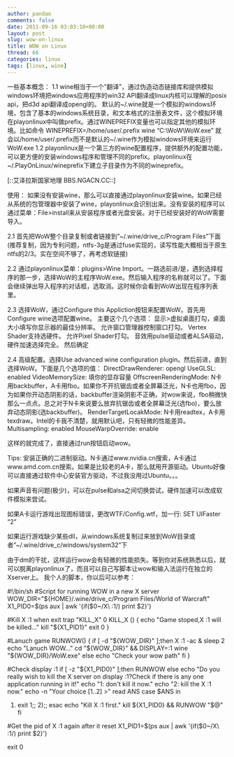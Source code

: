 ```yaml
---
author: pandao
comments: false
date: 2011-09-16 03:03:10+00:00
layout: post
slug: wow-on-linux
title: WOW on Linux
thread: 66
categories: linux
tags: [linux, wine]
---
```


一些基本概念：
1.1 wine相当于一个”翻译”，通过伪造动态链接库和提供模拟windows环境把windows应用程序的win32 API翻译成linux内核可以理解的posix api，把d3d api翻译成opengl的。
默认的~/.wine就是一个模拟的windows环境，包含了基本的windows系统目录，和文本格式的注册表文件，这个模拟环境在playonlinux中叫做prefix。通过WINEPREFIX变量也可以指定其他的模拟环境。比如命令
WINEPREFIX=/home/user/.prefix wine “C:\WoW\WoW.exe”
就会以/home/user/.prefix而不是默认的~/.wine作为模拟windows环境来运行WoW.exe
1.2 playonlinux是一个第三方的wine配置程序，提供额外的配置功能，可以更方便的安装windows程序和管理不同的prefix。playonlinux在~/.PlayOnLinux/wineprefix下建立子目录作为不同的wineprefix。

[::艾泽拉斯国家地理 BBS.NGACN.CC::]

使用：
如果没有安装wine，那么可以直接通过playonlinux安装wine。如果已经从系统的包管理器中安装了wine，playonlinux会识别出来。没有安装的程序可以通过菜单：File>install来从安装程序或者光盘安装。对于已经安装好的WoW需要导入。

2.1 首先把WoW整个目录复制或者链接到”~/.wine/drive_c/Program Files”下面(推荐复制，因为专利问题，ntfs-3g是通过fuse实现的，读写性能大概相当于原生ntfs的2/3。实在空间不够了，再考虑软链接)

2.2 通过playonlinux菜单：plugins>Wine Import。一路选前进/是，遇到选择程序的那一步，选择WoW的主程序WoW.exe。然后输入程序的名称就可以了。下面会继续弹出导入程序的对话框，选取消。这时候你会看到WoW出现在程序列表里。

2.3 选择WoW，通过Configure this Appliction按钮来配置WoW。首先用Configure wine选项配置wine。
主要这个几个选项：
显示>虚拟桌面打勾，桌面大小填写你显示器的最佳分辨率。
允许窗口管理器控制窗口打勾。
Vertex Shader支持选硬件。
允许Pixel Shader打勾。
音效用pulse驱动或者ALSA驱动，硬件加速选择完全。
然后确定

2.4 高级配置。选择Use advanced wine configuration plugin。然后前进，直到选择WoW。下面是几个选项的值：
DirectDrawRenderer: opengl
UseGLSL: enabled
VideoMemorySize: 填你的显存容量
OffscreenRenderingMode: N卡用backbuffer，A卡用fbo。如果你不开抗锯齿或者全屏幕泛光，N卡也用fbo，因为如果你开动态阴影的话，backbuffer渲染阴影不正确，对wow来说，fbo稍微快那么一点点。总之对于N卡来说要么放弃抗锯齿或者全屏幕泛光(选fbo)，要么放弃动态阴影(选backbuffer)。
RenderTargetLocakMode: N卡用readtex，A卡用texdraw。Intel的卡我不清楚，就用默认吧，只有轻微的性能差异。
Multisampling: enabled
MouseWarpOverride: enable

这样的就完成了，直接通过run按钮启动wow。

Tips:
安装正确的二进制驱动。N卡通过www.nvidia.cn搜索，A卡通过www.amd.com.cn搜索。如果是比较老的A卡，那么就用开源驱动。Ubuntu好像可以直接通过软件中心安装官方驱动，不过我没用过Ubuntu。。。

如果声音有问题(极少)，可以在pulse和alsa之间切换尝试，硬件加速可以改成软件模拟来尝试。

如果A卡运行游戏出现图标错误，更改WTF/Config.wtf，加一行: SET UIFaster “2”

如果运行游戏缺少某些dll，从windows系统复制过来放到WoW目录或者”~/.wine/drive_c/windows/system32”下

由于dm的干扰，这样运行wow会有轻微的性能损失。等到你对系统熟悉以后，就可以脱离playonlinux了，而且可以自己写脚本让wow和输入法运行在独立的Xserver上。
我个人的脚本，你以后可以参考：


#!/bin/sh
#Script for running WOW in a new X server
WOW_DIR="${HOME}/.wine/drive_c/Program Files/World of Warcraft"
X1_PID0=$(ps aux | awk '{if($0~/X\ \:1/) print $2}')

#Kill X :1 when exit
trap "KILL_X" 0
KILL_X () {
echo "Game stoped,X :1 will be killed..."
kill "${X1_PID1}"
exit 0
}

#Lanuch game
RUNWOW() {
if [ -d "${WOW_DIR}" ];then
X :1 -ac &
sleep 2
echo "Lanuch WOW..."
cd "${WOW_DIR}" &&
DISPLAY=:1 wine "${WOW_DIR}/WoW.exe" 
else 
echo "Check your wow path"
fi
}

#Check display :1
if [ -z "${X1_PID0}" ];then
RUNWOW
else
echo "Do you really wish to kill the X server on display :1?Check if there is any one application running in it!"
echo "1: don't kill it now."
echo "2: kill the X :1 now."
echo -n "Your choice [1..2] >"
read ANS
case $ANS in
1) exit 1;;
2);;
esac
echo "Kill X :1 first."
kill ${X1_PID0} &&
RUNWOW "$@"
fi

#Get the pid of X :1 again after it reset
X1_PID1=$(ps aux | awk '{if($0~/X\ \:1/) print $2}')

exit 0

